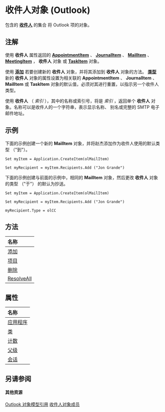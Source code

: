 
# 收件人对象 (Outlook)

包含的 **[收件人](8cee4d79-ec55-52a4-710b-6456944ca86d.md)** 的集合 将 Outlook 项的对象。


## 注解

使用 **收件人** 属性返回的 **[AppointmentItem](204a409d-654e-27aa-643a-8344c631b82d.md)** 、 **[JournalItem](6e850295-39f9-47b8-e866-9622e9958c69.md)** 、 **[MailItem](14197346-05d2-0250-fa4c-4a6b07daf25f.md)** 、 **[MeetingItem](b75730f5-b395-3d66-5acd-b64fd8fcd78f.md)** ， **收件人** 对象 或 **[TaskItem](5df8cfa5-5460-a5a1-a130-ba5bca1a0091.md)** 对象。

使用 **[添加](7c285291-0f92-ca8d-1c7b-a71ace83ac84.md)** 若要创建新的 **收件人** 对象，并将其添加到 **收件人** 对象的方法。 **[类型](3bdc616c-f008-ec95-0a92-0f704eedee34.md)** 新的 **收件人** 对象的属性设置为相关联的 **AppointmentItem** 、 **JournalItem** 、 **MailItem** 或 **TaskItem** 对象的默认值，必须对其进行重置，以指示另一个收件人类型。

使用 **收件人** （ _索引_ ），其中的名称或索引号，将是 _索引_ ，返回单个 **收件人** 对象。名称可以是收件人的一个字符串，表示显示名称、 别名或完整的 SMTP 电子邮件地址。


## 示例

下面的示例创建一个新的 **MailItem** 对象，并将赵杰添加作为收件人使用的默认类型 （"到"）。


```
Set myItem = Application.CreateItem(olMailItem) 
 
Set myRecipient = myItem.Recipients.Add ("Jon Grande")
```

下面的示例创建与前面的示例中，相同的 **MailItem** 对象，然后更改 **收件人** 对象的类型 （"于"） 的默认为抄送。




```
Set myItem = Application.CreateItem(olMailItem) 
 
Set myRecipient = myItem.Recipients.Add ("Jon Grande") 
 
myRecipient.Type = olCC
```


## 方法



|**名称**|
|:-----|
|[添加](7c285291-0f92-ca8d-1c7b-a71ace83ac84.md)|
|[项目](7cfad374-519e-4312-9050-8a8b66b3911e.md)|
|[删除](f5357d32-4901-fb96-3555-f9ef4d5bf3b1.md)|
|[ResolveAll](82404dc6-af4e-f32d-68b2-9451328b5ca6.md)|

## 属性



|**名称**|
|:-----|
|[应用程序](e8f5d72b-d3f6-6f83-f3f9-496278377c84.md)|
|[类](d83f6ca2-e77f-bfa5-b32b-ed52f023c701.md)|
|[计数](3e96321d-a329-7460-0d25-4dc928de0441.md)|
|[父级](99dcaedf-f971-48f8-7d6b-75d1ab48d540.md)|
|[会话](41ddda3c-ca79-9387-b416-8334aeecc102.md)|

## 另请参阅


#### 其他资源


[Outlook 对象模型引用](http://msdn.microsoft.com/library/73221b13-d8d8-99b8-3394-b95dbbfd5ddc%28Office.15%29.aspx)
[收件人对象成员](958f9e6d-c499-4c19-0550-02506998b125.md)